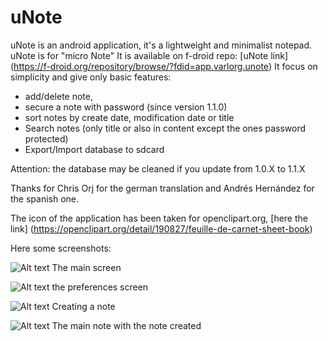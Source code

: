 uNote
=====

uNote is an android application, it's a lightweight and minimalist notepad. uNote is for "micro Note"
It is available on f-droid repo: [uNote link] (https://f-droid.org/repository/browse/?fdid=app.varlorg.unote)
It focus on simplicity and give only basic features:

* add/delete note,
* secure a note with password (since version 1.1.0)
* sort notes by create date, modification date or title
* Search notes (only title or also in content except the ones password protected)
* Export/Import database to sdcard

Attention: the database may be cleaned if you update from 1.0.X to 1.1.X

Thanks for Chris Orj for the german translation and Andrés Hernández for the spanish one.


The icon of the application has been taken for openclipart.org, [here the link] (https://openclipart.org/detail/190827/feuille-de-carnet-sheet-book)


Here some screenshots:

![Alt text](img/main.png?raw=true "Main activity empty")
The main screen 

![Alt text](img/preferences.png?raw=true "Preferences")
the preferences screen

![Alt text](img/noteEdition.png?raw=true "Create note")
Creating a note

![Alt text](img/listNote.png?raw=true "Main activity with one note")
The main note with the note created
